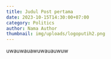 ```yaml
---
title: Judul Post pertama
date: 2023-10-15T14:30:00+07:00
category: Politics
author: Nama Author
thumbnail: img/uploads/logoputih2.png
---
```

uwauwauawuwauauwuw
